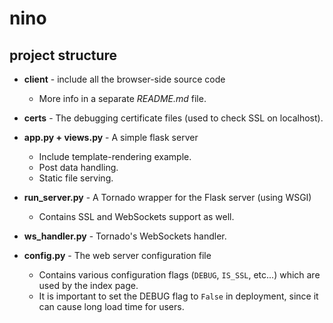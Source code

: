 # nino #

## project structure ##

* **client** - include all the browser-side source code
	* More info in a separate *README.md* file.
* **certs** - The debugging certificate files (used to check SSL on localhost).


* **app.py + views.py** - A simple flask server
    * Include template-rendering example.
    * Post data handling.
    * Static file serving.
* **run_server.py** - A Tornado wrapper for the Flask server (using WSGI)
    * Contains SSL and WebSockets support as well.
* **ws_handler.py** - Tornado's WebSockets handler.
* **config.py** - The web server configuration file
	* Contains various configuration flags (`DEBUG`, `IS_SSL`, etc...) which are used by the index page.
	* It is important to set the DEBUG flag to `False` in deployment, since it can cause long load time for users.
